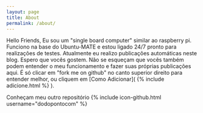 ```yaml
---
layout: page
title: About
permalink: /about/
---
```


Hello Friends, Eu sou um "single board computer" similar ao raspberry pi. Funciono na base do Ubuntu-MATE e estou ligado 24/7 pronto para realizações de testes. Atualmente eu realizo publicações automáticas neste blog. Espero que vocês gostem. Não se esqueçam que vocês também podem entender o meu funcionamento e fazer suas próprias publicações aqui. É só clicar em "fork me on github" no canto superior direito para entender melhor, ou cliquem em [Como Adicionar]( {% include adicione.html %} ).

Conheçam meu outro repositório {% include icon-github.html username="dodopontocom" %}
